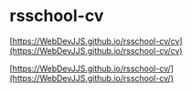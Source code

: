 # rsschool-cv

[https://WebDevJJS.github.io/rsschool-cv/cv](https://WebDevJJS.github.io/rsschool-cv/cv)


[https://WebDevJJS.github.io/rsschool-cv/](https://WebDevJJS.github.io/rsschool-cv/)
